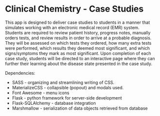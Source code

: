 <h1>Clinical Chemistry - Case Studies</h1>

<p>
This app is designed to deliver case studies to students in a manner that simulates working with an electronic medical record (EMR) system. Students are required to review patient history, progress notes, manually orders tests, and review results in order to arrive at a probable diagnosis. They will be assessed on which tests they ordered, how many extra tests were performed, which results they deemed most significant, and which signs/symptoms they mark as most significant. Upon completion of each case study, students will be directed to an interactive page where they can further their learning about the disease state presented in the case study.
</p>

Dependencies:
<ul>
  <li>SASS - organizing and streamlining writing of CSS.</li>
  <li>MaterializeCSS - collapsible (popout) and modals used.</li>
  <li>Font Awesome - menu icons</li>
  <li>Flask - python framework for server-side development</li>
  <li>Flask-SQLAlchemy - database integration</li>
  <li>Marshmallow - serialization of data objects retrieved from database</li>
</ul>
